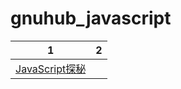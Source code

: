 gnuhub_javascript
========================

| 1 | 2 |
| --- | --- |
| [JavaScript探秘](http://www.nowamagic.net/librarys/veda/detail/1623) | |
